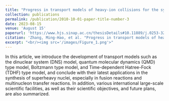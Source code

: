 ```yaml
---
title: "Progress in transport models of heavy-ion collisions for the synthesis of superheavy nuclei"
collection: publications
permalink: /publication/2010-10-01-paper-title-number-3
date: 2023-08-15
venue: 'August 15'
paperurl: 'https://www.hjs.sinap.ac.cn/thesisDetails#10.11889/j.0253-3219.2023.hjs.46.080014&lang=en'
citation: 'Zhang, Ming-Hao, et al. "Progress in transport models of heavy-ion collisions for the synthesis of superheavy nuclei." NUCLEAR TECHNIQUES,2023,46(08):137-145.'
excerpt: "<br/><img src='/images/Figure_1.png'>"
---
```


In this article, we introduce the development of transport models such as the dinuclear system (DNS) model, quantum molecular dynamics (QMD) type model, Boltzmann type model, and Time-dependent Hatree-Fock (TDHF) type model, and conclude with their latest applications in the synthesis of superheavy nuclei, especially in fusion reactions and multinucleon transfer reactions. In addition, various international large-scale scientific facilities, as well as their scientific objectives, and future plans, are also summarized.
